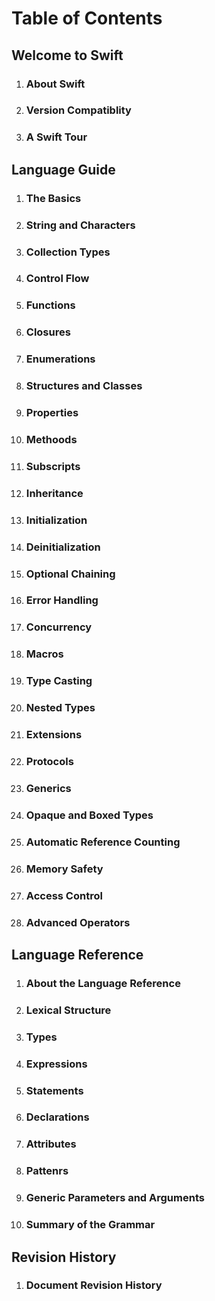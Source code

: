 # Table of Contents
## Welcome to Swift
1. ### About Swift
1. ### Version Compatiblity
1. ### A Swift Tour
## Language Guide
1. ### The Basics
1. ### String and Characters
1. ### Collection Types
1. ###  Control Flow
1. ###  Functions
1. ###  Closures
1. ###  Enumerations
1. ###  Structures and Classes
1. ###  Properties
1. ###  Methoods
1. ###  Subscripts
1. ###  Inheritance
1. ###  Initialization
1. ###  Deinitialization
1. ###  Optional Chaining
1. ###  Error Handling
1. ###  Concurrency
1. ###  Macros
1. ###  Type Casting
1. ###  Nested Types
1. ###  Extensions
1. ###  Protocols
1. ###  Generics
1. ###  Opaque and Boxed Types
1. ### Automatic Reference Counting
1. ### Memory Safety
1. ### Access Control
1. ### Advanced Operators
## Language Reference
1. ### About the Language Reference
1. ### Lexical Structure
1. ### Types
1. ### Expressions
1. ### Statements
1. ### Declarations
1. ### Attributes
1. ### Pattenrs
1. ### Generic Parameters and Arguments
1. ### Summary of the Grammar
## Revision History
1. ### Document Revision History
